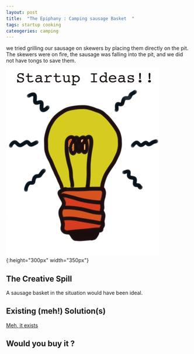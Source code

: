 ```yaml
---
layout: post
title:  "The Epiphany : Camping sausage Basket  "
tags: startup cooking
cateogeries: camping
---
```

<p> we tried grilling our sausage on skewers by placing them directly on the pit. The skewers were on fire, the sausage was falling into the pit, and we did not have tongs to save them. </p>

![postImage](/public/img/logo.jpg){:height="300px" width="350px"}

## The Creative Spill
A sausage basket in the situation would have been ideal. 

## Existing (meh!) Solution(s)
[Meh, it exists](https://www.amazon.com/Mexidi-Portable-Stainless-Removable-Tailgates/dp/B07FGDBZYX)

## Would you buy it ?
